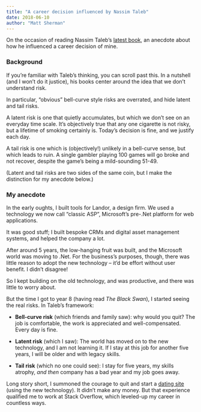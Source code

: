 ```yaml
---
title: "A career decision influenced by Nassim Taleb"
date: 2018-06-10
author: "Matt Sherman"
---
```


On the occasion of reading Nassim Taleb’s [latest book](https://www.amazon.com/Skin-Game-Hidden-Asymmetries-Daily/dp/042528462X/), an anecdote about how he influenced a career decision of mine.

### Background

If you’re familiar with Taleb’s thinking, you can scroll past this. In a nutshell (and I won’t do it justice), his books center around the idea that we don’t understand risk.

In particular, “obvious” bell-curve style risks are overrated, and hide latent and tail risks.

A latent risk is one that quietly accumulates, but which we don’t see on an everyday time scale. It’s objectively true that any one cigarette is not risky, but a lifetime of smoking certainly is. Today’s decision is fine, and we justify each day.

A tail risk is one which is (objectively!) unlikely in a bell-curve sense, but which leads to ruin. A single gambler playing 100 games will go broke and not recover, despite the game’s being a mild-sounding 51-49.

(Latent and tail risks are two sides of the same coin, but I make the distinction for my anecdote below.)

### My anecdote

In the early oughts, I built tools for Landor, a design firm. We used a technology we now call “classic ASP”, Microsoft’s pre-.Net platform for web applications.

It was good stuff; I built bespoke CRMs and digital asset management systems, and helped the company a lot.

After around 5 years, the low-hanging fruit was built, and the Microsoft world was moving to .Net. For the business’s purposes, though, there was little reason to adopt the new technology – it’d be effort without user benefit. I didn’t disagree!

So I kept building on the old technology, and was productive, and there was little to worry about.

But the time I got to year 8 (having read _The Black Swan_), I started seeing the real risks. In Taleb’s framework:

- **Bell-curve risk** (which friends and family saw): why would you quit? The job is comfortable, the work is appreciated and well-compensated. Every day is fine.

- **Latent risk** (which I saw): The world has moved on to the new technology, and I am not learning it. If I stay at this job for another five years, I will be older and with legacy skills.

- **Tail risk** (which no one could see): I stay for five years, my skills atrophy, _and then_ company has a bad year and my job goes away.

Long story short, I summoned the courage to quit and start a [dating site](/alikewise/) (using the new technology). It didn’t make any money. But that experience qualified me to work at Stack Overflow, which leveled-up my career in countless ways.
